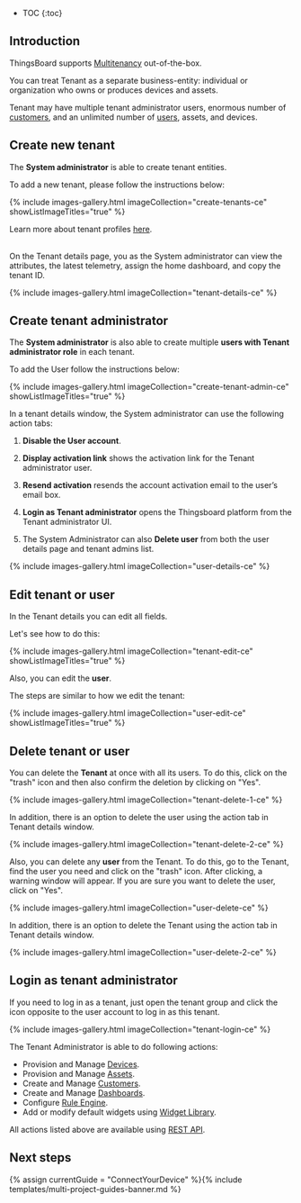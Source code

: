 
* TOC
{:toc}

## Introduction

ThingsBoard supports [Multitenancy](https://en.wikipedia.org/wiki/Multitenancy) out-of-the-box.

You can treat Tenant as a separate business-entity: individual or organization who owns or produces devices and assets.

Tenant may have multiple tenant administrator users, enormous number of [customers](/docs/{{docsPrefix}}user-guide/ui/customers), and an unlimited number of [users](/docs/{{docsPrefix}}user-guide/ui/users), assets, and devices.

## Сreate new tenant

The **System administrator** is able to create tenant entities.

To add a new tenant, please follow the instructions below:

{% include images-gallery.html imageCollection="create-tenants-ce" showListImageTitles="true" %}

Learn more about tenant profiles [here](/docs/{{docsPrefix}}user-guide/tenant-profiles).

<br>
On the Tenant details page, you as the System administrator can view the attributes, the latest telemetry, assign the home dashboard, and copy the tenant ID.

{% include images-gallery.html imageCollection="tenant-details-ce" %}

## Create tenant administrator

The **System administrator** is also able to create multiple **users with Tenant administrator role** in each tenant.

To add the User follow the instructions below:

{% include images-gallery.html imageCollection="create-tenant-admin-ce" showListImageTitles="true" %}

In a tenant details window, the System administrator can use the following action tabs:

1) **Disable the User account**.

2) **Display activation link** shows the activation link for the Tenant administrator user.

3) **Resend activation** resends the account activation email to the user’s email box.

4) **Login as Tenant administrator** opens the Thingsboard platform from the Tenant administrator UI.

5) The System Administrator can also **Delete user** from both the user details page and tenant admins list.

{% include images-gallery.html imageCollection="user-details-ce" %}

## Edit tenant or user

In the Tenant details you can edit all fields.

Let's see how to do this:

{% include images-gallery.html imageCollection="tenant-edit-ce" showListImageTitles="true" %}

Also, you can edit the **user**.

The steps are similar to how we edit the tenant:

{% include images-gallery.html imageCollection="user-edit-ce" showListImageTitles="true" %}

## Delete tenant or user

You can delete the **Tenant** at once with all its users. To do this, click on the "trash" icon and then also confirm the deletion by clicking on "Yes".

{% include images-gallery.html imageCollection="tenant-delete-1-ce" %}

In addition, there is an option to delete the user using the action tab in Tenant details window.

{% include images-gallery.html imageCollection="tenant-delete-2-ce" %}

Also, you can delete any **user** from the Tenant. To do this, go to the Tenant, find the user you need and click on the "trash" icon. After clicking, a warning window will appear. If you are sure you want to delete the user, click on "Yes".

{% include images-gallery.html imageCollection="user-delete-ce" %}

In addition, there is an option to delete the Tenant using the action tab in Tenant details window.

{% include images-gallery.html imageCollection="user-delete-2-ce" %}

## Login as tenant administrator

If you need to log in as a tenant, just open the tenant group and click the icon opposite to the user account to log in as this tenant.

{% include images-gallery.html imageCollection="tenant-login-ce" %}

The Tenant Administrator is able to do following actions:

- Provision and Manage [Devices](/docs/{{docsPrefix}}user-guide/ui/devices).
- Provision and Manage [Assets](/docs/{{docsPrefix}}user-guide/ui/assets).
- Create and Manage [Customers](/docs/{{docsPrefix}}user-guide/ui/customers).
- Create and Manage [Dashboards](/docs/{{docsPrefix}}user-guide/ui/dashboards).
- Configure [Rule Engine](/docs/{{docsPrefix}}user-guide/rule-engine-2-0/re-getting-started/).
- Add or modify default widgets using [Widget Library](/docs/{{docsPrefix}}user-guide/ui/widget-library).

All actions listed above are available using [REST API](/docs/{{docsPrefix}}reference/rest-api/).

## Next steps

{% assign currentGuide = "ConnectYourDevice" %}{% include templates/multi-project-guides-banner.md %}
